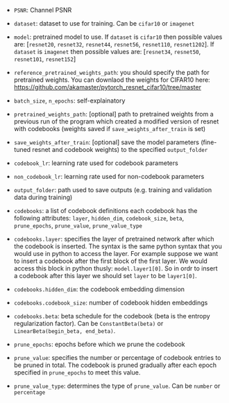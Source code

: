 - `PSNR`: Channel PSNR
- `dataset`: dataset to use for training. Can be `cifar10` or `imagenet`
- `model`: pretrained model to use. If `dataset` is `cifar10` then possible values are: [`resnet20`, `resnet32`, `resnet44`, `resnet56`, `resnet110`, `resnet1202`]. If `dataset` is `imagenet` then possible values are: [`resnet34`, `resnet50`, `resnet101`, `resnet152`]
- `reference_pretrained_weights_path`: you should specify the path for pretrained weights. You can downlaod the weights for CIFAR10 here: https://github.com/akamaster/pytorch_resnet_cifar10/tree/master
- `batch_size`, `n_epochs`: self-explainatory
- `pretrained_weights_path`: [optional] path to pretrained weights from a previous run of the program which created a modified version of resnet with codebooks (weights saved if `save_weights_after_train` is set)
- `save_weights_after_train`: [optional] save the model parameters (fine-tuned resnet and codebook weights) to the specified `output_folder`
- `codebook_lr`: learning rate used for codebook parameters
- `non_codebook_lr`: learning rate used for non-codebook parameters
- `output_folder`: path used to save outputs (e.g. training and validation data during training)

- `codebooks`: a list of codebook definitions each codebook has the following attributes: `layer`, `hidden_dim`, `codebook_size`, `beta`, `prune_epochs`, `prune_value`, `prune_value_type`
- `codebooks.layer`: specifies the layer of pretrained network after which the codebook is inserted. The syntax is the same python syntax that you would use in python to access the layer. For example suppose we want to insert a codebook after the first block of the first layer. We would access this block in python thusly: `model.layer1[0]`. So in ordr to insert a codebook after this layer we should set `layer` to be `layer1[0]`.
- `codebooks.hidden_dim`: the codebook embedding dimension
- `codebooks.codebook_size`: number of codebook hidden embeddings
- `codebooks.beta`: beta schedule for the codebook (beta is the entropy regularization factor). Can be `ConstantBeta(beta)` or `LinearBeta(begin_beta, end_beta)`.
- `prune_epochs`: epochs before which we prune the codebook
- `prune_value`: specifies the number or percentage of codebook entries to be pruned in total. The codebook is pruned gradually after each epoch specified in `prune_epochs` to meet this value.
- `prune_value_type`: determines the type of `prune_value`. Can be `number` or `percentage`
